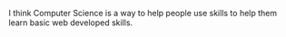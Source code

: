 I think Computer Science is a way to help people use skills to help them learn basic web developed skills.
